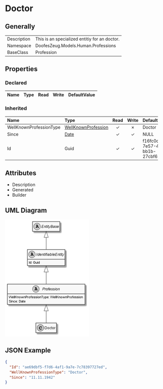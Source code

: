 ﻿# Doctor

## Generally

|||
|:-|:-|
|Description|This is an specialized entitiy for an doctor.|
|Namespace|DoofesZeug.Models.Human.Professions|
|BaseClass|Profession|

## Properties

### Declared

|Name|Type|Read|Write|DefaultValue|
|:---|:---|:--:|:---:|:-----------|

### Inherited

|Name|Type|Read|Write|DefaultValue|
|:---|:---|:--:|:---:|:-----------|
|WellKnownProfessionType|[WellKnownProfession](../../Enumerations/DoofesZeug.Models.Human.Professions\WellKnownProfession.md)|&#x2713;|&#x2717;|Doctor|
|Since|[Date](../../Models/DoofesZeug.Models.DateAndTime\Date.md)|&#x2713;|&#x2713;|NULL|
|Id|Guid|&#x2713;|&#x2713;|f16fc0d5-7e57-433c-bb1b-27cbf65e7150|

## Attributes

- Description
- Generated
- Builder

## UML Diagram

![Doctor.png](./Doctor.png "Doctor")

## JSON Example

```json
{
  "Id": "ae69dbf5-f7d6-4af1-9a7e-7c78397727ed",
  "WellKnownProfessionType": "Doctor",
  "Since": "11.11.1942"
}
```


